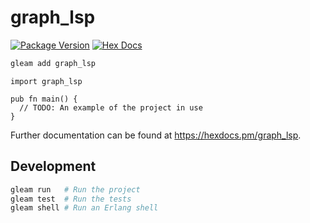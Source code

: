 # graph_lsp

[![Package Version](https://img.shields.io/hexpm/v/graph_lsp)](https://hex.pm/packages/graph_lsp)
[![Hex Docs](https://img.shields.io/badge/hex-docs-ffaff3)](https://hexdocs.pm/graph_lsp/)

```sh
gleam add graph_lsp
```
```gleam
import graph_lsp

pub fn main() {
  // TODO: An example of the project in use
}
```

Further documentation can be found at <https://hexdocs.pm/graph_lsp>.

## Development

```sh
gleam run   # Run the project
gleam test  # Run the tests
gleam shell # Run an Erlang shell
```
